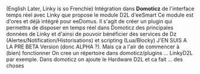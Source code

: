 (English Later, Linky is so Frenchie)
Intégration dans **Domoticz** de l'interface temps réel avec Linky que propose le module D2L d'eeSmart
Ce module est d'ores et déjà intégré pour eeDomus.
Il s'agit de créer un plugin qui permettra de disposer en temps réel dans Domoticz des principales données de Linky et d'ainsi de pouvoir bénéficier des services de Dz (Alertes/Notification/Historisations) et scripting (Lua/Blocky) 
J'EN SUIS A LA PRE BETA Version (donc ALPHA ?). Mais ça a l'air de commencer à (bien) fonctionner On cree un répertoire dans domoticz/plugins ... LinkyD2L par exemple. Dans domoticz on ajoute le Hardware D2L et ca fait ... des choses
